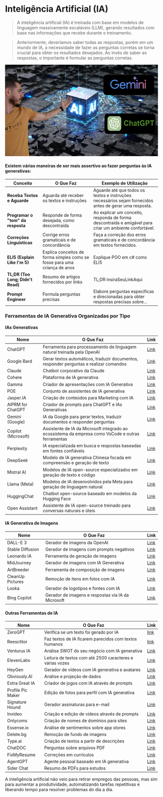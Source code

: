 # Inteligência Artificial (IA)

>A inteligência artificial (IA) é treinada com base em modelos de linguagem massivamente escaláveis (LLM), gerando resultados com base nas informações que recebe durante o treinamento. 

>Anteriormente, deveríamos saber todas as respostas, porém em um mundo de IA, a necessidade de fazer as perguntas corretas se torna crucial para obter os resultados desejados. Ao invés de saber as respostas, o importante é formular as perguntas corretas.

<img src="ia.png" height="300" width="100%">

#### Existem várias maneiras de ser mais assertivo ao fazer perguntas às IA generativas:

| Conceito                                 | O Que Faz                                      | Exemplo de Utilização                                                                               |
|------------------------------------------|------------------------------------------------|-----------------------------------------------------------------------------------------------------|
| **Receba Textos e Aguarde**              | Aguarda até receber os textos e instruções    | Aguarde até que todos os textos e instruções necessários sejam fornecidos antes de gerar uma resposta. |
| **Programar o "tom" da resposta**        | Responde de forma desejada, como descontraída | Ao explicar um conceito, responda de forma descontraída e amigável para criar um ambiente confortável. |
| **Correções Linguísticas**               | Corrige erros gramaticais e de concordância   | Faça a correção dos erros gramaticais e de concordância em textos fornecidos.                         |
| **ELI5 (Explain Like I'm 5)**           | Explica conceitos de forma simples como se fosse para uma criança de  anos | Explique POO em c# como ELI5 |
| **TL;DR (Too Long; Didn't Read)**       | Resumo de artigos fornecidos por links        | TL;DR insiraSeuLinkAqui                  |
| **Prompt Engineer**                     | Formula perguntas precisas                    | Elabore perguntas específicas e direcionadas para obter respostas precisas sobre...                   |


### Ferramentas de IA Generativa Organizadas por Tipo

#### IAs Generativas  
| Nome               | O Que Faz                                                 | Link                                       |  
|--------------------|----------------------------------------------------------|-------------------------------------------|  
| ChatGPT           | Ferramenta para processamento de linguagem natural treinada pela OpenAI | [Link](https://chat.openai.com/) |  
| Google Bard       | Gerar textos automáticos, traduzir documentos, responder perguntas e realizar comandos | [Link](https://gemini.google.com/app) |  
| Claude            | Chatbot corporativo da Claude                            | [Link](https://claude.ai/login?returnTo=%2F) |  
| Cohere            | Plataforma de IA generativa                              | [Link](https://cohere.com/) |  
| Gamma             | Criador de apresentações com IA Generativa               | [Link](https://gamma.app/?lng=en) |  
| POE               | Conjunto de assistentes de IA generativa                 | [Link](https://poe.com/) |  
| Jasper.IA         | Criação de conteúdos para Marketing com IA               | [Link](https://www.jasper.ai/) |  
| AIPRM for ChatGPT | Criador de prompts para ChatGPT e IAs Generativas        | [Link](https://app.aiprm.com/) |  
| Gemini (Google)   | IA da Google para gerar textos, traduzir documentos e responder perguntas | [Link](https://gemini.google.com/app) |  
| Copilot (Microsoft) | Assistente de IA da Microsoft integrado ao ecossistema da empresa como VsCode e outras ferramentas | [Link](https://copilot.microsoft.com/) |  
| Perplexity        | IA especializada em busca e respostas baseadas em fontes confiáveis | [Link](https://www.perplexity.ai/) |  
| DeepSeek          | Modelo de IA generativa Chinesa focada em compreensão e geração de texto | [Link](https://deepseek.com/) | 
| Mistral AI       | Modelos de IA open-source especializados em geração de texto e código | [Link](https://mistral.ai/) |  
| Llama (Meta)     | Modelos de IA desenvolvidos pela Meta para geração de linguagem natural | [Link](https://ai.meta.com/llama/) |  
| HuggingChat      | Chatbot open-source baseado em modelos da Hugging Face    | [Link](https://huggingface.co/chat/) |  
| Open Assistant   | Assistente de IA open-source treinado para conversas naturais e úteis | [Link](https://open-assistant.io/) |  

#### IA Generativa de Imagens
| Nome             | O Que Faz                                       | Link                                               |
|------------------|-------------------------------------------------|----------------------------------------------------|
| DALL-E 3         | Gerador de imagens da OpenAI                    | [Link](https://openai.com/dall-e-3)                |
| Stable Diffusion | Gerador de imagens com prompts negativos        | [Link](https://stablediffusionweb.com/)            |
| Leonardo IA      | Ferramenta de geração de imagens                | [Link](https://app.leonardo.ai/?via=manh&gad_source=1) |
| MidJourney       | Gerador de imagens com IA Generativa            | [Link](https://www.midjourney.com/home)            |
| ArtBreeder       | Ferramenta de composição de imagens             | [Link](https://www.artbreeder.com/)                |
| CleanUp Pictures | Remoção de itens em fotos com IA               | [Link](https://cleanup.pictures/)                  |
| Looka            | Gerador de logotipos e fontes com IA           | [Link](https://looka.com/)                        |
| Bing Copilot     | Gerador de imagens e respostas via IA da Microsoft | [Link](https://www.bing.com/images/create)         |

#### Outras Ferramentas de IA
| Nome              | O Que Faz                                       | Link                                           |
|-------------------|-------------------------------------------------|------------------------------------------------|
| ZeroGPT           | Verifica se um texto foi gerado por IA          | [link](https://www.zerogpt.com/)               |
| Reesctitor        | Faz textos de IA ficarem parecidos com textos humanos | [link](https://reescritor.net/)          |
| Venturus IA       | Análise SWOT do seu negócio com IA generativa  | [Link](https://venturusai.com/)                |
| ElevenLabs        | Leitura de textos com até 2500 caracteres e várias vozes | [Link](https://elevenlabs.io/)                 |
| HeyGen            | Gerador de vídeos com IA generativa e avatares  | [Link](https://www.heygen.com/)                |
| Obviously.AI      | Análise e projeção de dados                    | [Link](https://www.obviously.ai/)              |
| Extra Great IA    | Criador de jogos com IA através de prompts     | [Link](https://extragreat.ai/)                 |
| Profile Pic Maker | Edição de fotos para perfil com IA generativa  | [Link](https://pfpmaker.com/)                  |
| Signature Hound   | Gerador assinaturas para e-mail                | [Link](https://signaturehound.com/)            |
| Invideo           | Criação e edição de vídeos através de prompts | [Link](https://invideo.io/)                    |
| Onlycoms          | Criação de nomes de domínios para sites        | [Link](https://onlycoms.com/)                  |
| Essense.io        | Análise de sentimentos sobre app stores        | [Link](https://www.essense.io/)                |
| Delete.bg         | Remoção de fundo de imagens                    | [Link](https://www.delete.bg/pt)              |
| Type.ai           | Criação de textos a partir de descrições       | [Link](https://type.ai/)                       |
| ChatDOC           | Perguntas sobre arquivos PDF                   | [Link](https://chatdoc.com/)                   |
| FixMyResume       | Correções em currículos                        | [Link](https://www.fixmyresume.xyz/)           |
| AgentGPT          | Agente pessoal baseado em IA generativa        | [Link](https://agentgpt.reworkd.ai/pt)         |
| Sider Chat        | Resumo de PDFs para estudos                    | [Link](http://sider.ai/)                       |

A inteligência artificial não veio para retirar empregos das pessoas, mas sim para aumentar a produtividade, automatizando tarefas repetitivas e liberando tempo para resolver problemas do dia a dia.
